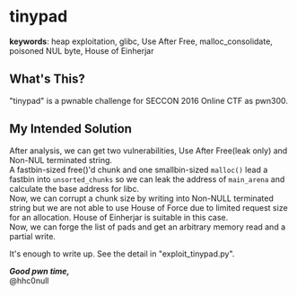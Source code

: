 # tinypad

__keywords__: heap exploitation, glibc, Use After Free, malloc\_consolidate, poisoned NUL byte, House of Einherjar

## What's This?
"tinypad" is a pwnable challenge for SECCON 2016 Online CTF as pwn300.  

## My Intended Solution
After analysis, we can get two vulnerabilities, Use After Free(leak only) and Non-NUL terminated string.  
A fastbin-sized free()'d chunk and one smallbin-sized `malloc()` lead a fastbin into `unsorted_chunks` so we can leak the address of `main_arena` and calculate the base address for libc.   
Now, we can corrupt a chunk size by writing into Non-NULL terminated string but we are not able to use House of Force due to limited request size for an allocation. House of Einherjar is suitable in this case.   
Now, we can forge the list of pads and get an arbitrary memory read and a partial write.   

It's enough to write up. See the detail in "exploit\_tinypad.py".  

___Good pwn time,___  
@hhc0null
